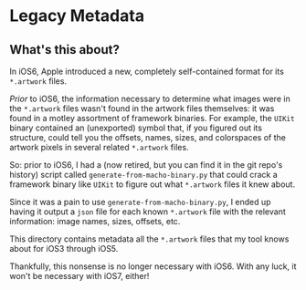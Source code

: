 Legacy Metadata
===============

## What's this about?

In iOS6, Apple introduced a new, completely self-contained format for its `*.artwork` files.

_Prior_ to iOS6, the information necessary to determine what images were in the `*.artwork` files wasn't found in the artwork files themselves: it was found in a motley assortment of framework binaries. For example, the `UIKit` binary contained an (unexported) symbol that, if you figured out its structure, could tell you the offsets, names, sizes, and colorspaces of the artwork pixels in several related `*.artwork` files.

So: prior to iOS6, I had a (now retired, but you can find it in the git repo's history) script called `generate-from-macho-binary.py` that could crack a framework binary like `UIKit` to figure out what `*.artwork` files it knew about.

Since it was a pain to use `generate-from-macho-binary.py`, I ended up having it output a `json` file for each known `*.artwork` file with the relevant information: image names, sizes, offsets, etc.

This directory contains metadata all the `*.artwork` files that my tool knows about for iOS3 through iOS5. 

Thankfully, this nonsense is no longer necessary with iOS6. With any luck, it won't be necessary with iOS7, either!


